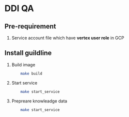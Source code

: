 # DDI QA

## Pre-requirement
1. Service account file which have **vertex user role** in GCP

## Install guildline
1. Build image
    ```bash
        make build
    ```

2. Start service
    ```bash
        make start_service
    ```

3. Prepreare knowleadge data
    ```bash
        make start_service
    ```